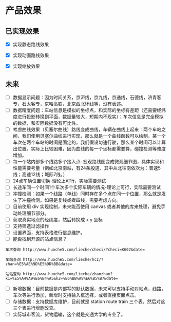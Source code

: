 # 产品效果

## 已实现效果

- [x] 实现静态路线效果
- [x] 实现动画路线效果
- [x] 实现缩放效果


## 未来

- [ ] 数据显示问题：因为时间关系，京沪线，京九线，京通线，石德线，济青客专，石太客专，京哈高铁，北京西北环线等，没有表述。
- [ ] 数据精度问题：车站信息是模拟的坐标点，和实际的坐标有差距（还需要经纬度进行投影转换到平面，数据量较大，短期内不现实）；车次信息是完全模拟的数据，和实际数据没有可比性。
- [ ] 考虑曲线效果（贝塞尔曲线）路线变成曲线，车辆在曲线上起来：两个车站之间，我们使用贝塞尔曲线进行实现，那么就是一个曲线函数可以绘制。某一个车次在两个车站的时间是固定的，我们假设匀速行驶，那么某个时间可以计算出位置。实际上比较困难，因为曲线的每一个坐标都需要算，碰撞检测等难度增加。
- [ ] 每一个站内部多个线路多个接入点: 宏观路线图变成微观细节图，具体实现和性能需要考量（例如北京南站，有24条股道、其中从北往南依次为：普速5线；高速12线；城际7线。）
- [ ] 24点车辆位置切换-理论上可行，实际需要测试
- [ ] 长途车同一个时间1个车次多个实际车辆的情况-理论上可行，实际需要测试
- [ ] 冲撞检测：如果一个线路（单线）同时存在多个点在同一个位置，那么就是发生了冲撞检测。如果是复线或者四线，需要考虑方向。
- [ ] 目前使用 div 实现绘制，未来能否使用 canvas 或者其他的库来处理，避免手动处理细节部分。
- [ ] 获取真实地点的经纬度，然后转换成 x y 坐标
- [ ] 支持筛选过滤操作
- [ ] 设置界面，支持表格进行信息维护。
- [ ] 能否找到开源的站点信息？

```
车次查询 http://www.huoche5.com/lieche/checi/?checi=K602&date=

车站查询 http://www.huoche5.com/lieche/hcz/?zhan=%E5%AE%9D%E5%9D%BB&date=

站站查询 http://www.huoche5.com/lieche/zhanzhan?k1=%E5%A4%A9%E6%B4%A5&k2=%E6%BB%A8%E6%B5%B7&date=
```

- [ ] 新增数据：目前数据是内部写的默认数据，未来可以支持手动对站点，线路，车次等进行添加，新增时支持输入框选择，或者直接页面点击。
- [ ] 存储数据：支持数据库维护，目前就是 station route train 三个表，然后对这三个表进行增删改查。
- [ ] 实际城市客流，货物运输，这个就是交通大学的专业了。
